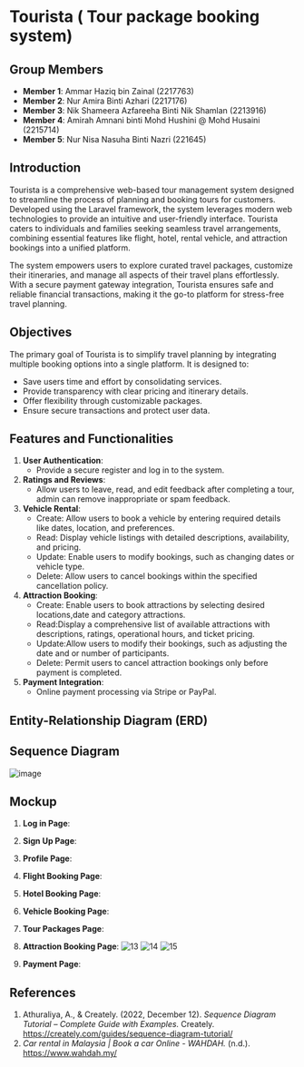 # Tourista ( Tour package booking system)

## Group Members
- **Member 1**: Ammar Haziq bin Zainal (2217763)
- **Member 2**: Nur Amira Binti Azhari (2217176)
- **Member 3**: Nik Shameera Azfareeha Binti Nik Shamlan (2213916)
- **Member 4**: Amirah Amnani binti Mohd Hushini @ Mohd Husaini (2215714)
- **Member 5**: Nur Nisa Nasuha Binti Nazri (221645)

## Introduction

Tourista is a comprehensive web-based tour management system designed to streamline the process of planning and booking tours for customers. Developed using the Laravel framework, the system leverages modern web technologies to provide an intuitive and user-friendly interface. Tourista caters to individuals and families seeking seamless travel arrangements, combining essential features like flight, hotel, rental vehicle, and attraction bookings into a unified platform.

The system empowers users to explore curated travel packages, customize their itineraries, and manage all aspects of their travel plans effortlessly. With a secure payment gateway integration, Tourista ensures safe and reliable financial transactions, making it the go-to platform for stress-free travel planning.

## Objectives
The primary goal of Tourista is to simplify travel planning by integrating multiple booking options into a single platform. It is designed to:

- Save users time and effort by consolidating services.
- Provide transparency with clear pricing and itinerary details.
- Offer flexibility through customizable packages.
- Ensure secure transactions and protect user data.

## Features and Functionalities
1. **User Authentication**: 
   - Provide a secure register and log in to the system.
2. **Ratings and Reviews**: 
   - Allow users to leave, read, and edit feedback after completing a tour, admin can remove inappropriate or spam feedback.
3. **Vehicle Rental**:  
   - Create: Allow users to book a vehicle by entering required details like dates, location, and preferences.
   - Read: Display vehicle listings with detailed descriptions, availability, and pricing.
   - Update: Enable users to modify bookings, such as changing dates or vehicle type.
   - Delete: Allow users to cancel bookings within the specified cancellation policy.
4. **Attraction Booking**:
   - Create: Enable users to book attractions by selecting desired locations,date and category       attractions.
   - Read:Display a comprehensive list of available attractions with descriptions, ratings,         operational hours, and ticket pricing.
   - Update:Allow users to modify their bookings, such as adjusting the date and or number of       participants.
   - Delete: Permit users to cancel attraction bookings only before payment is completed.
5. **Payment Integration**: 
   - Online payment processing via Stripe or PayPal.
     
## Entity-Relationship Diagram (ERD)



## Sequence Diagram
![image](https://github.com/user-attachments/assets/45cb4d00-19b9-4c42-b25f-753c97c6baaf)


## Mockup
1. **Log in Page**:
2. **Sign Up Page**:
3. **Profile Page**:
4. **Flight Booking Page**:
5. **Hotel Booking Page**:
6. **Vehicle Booking Page**:
7. **Tour Packages Page**:
8. **Attraction Booking Page**:
![13](https://github.com/user-attachments/assets/fae66af2-cff3-4363-b11a-cbd1b8409dfc)
![14](https://github.com/user-attachments/assets/d6c80220-be5d-4a95-91ce-3c23f0445d63)
![15](https://github.com/user-attachments/assets/385aa4fd-2b1b-4bb0-be39-0c586fa98158)

10. **Payment Page**:
   
## References
1. Athuraliya, A., & Creately. (2022, December 12). *Sequence Diagram Tutorial – Complete Guide with Examples.* Creately. https://creately.com/guides/sequence-diagram-tutorial/
2. *Car rental in Malaysia | Book a car Online - WAHDAH.* (n.d.). https://www.wahdah.my/

